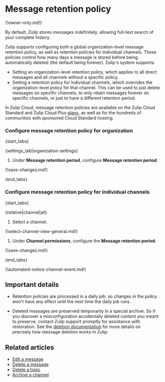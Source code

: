 # Message retention policy

{!owner-only.md!}

By default, Zulip stores messages indefinitely, allowing full-text
search of your complete history.

Zulip supports configuring both a global organization-level message
retention policy, as well as retention policies for individual
channels.  These policies control how many days a message is stored
before being automatically deleted (the default being forever).
Zulip's system supports:

* Setting an organization-level retention policy, which applies to
  all direct messages and all channels without a specific policy.
* Setting a retention policy for individual channels, which overrides
  the organization-level policy for that channel.  This can be used to
  just delete messages on specific channels, to only retain messages
  forever on specific channels, or just to have a different retention
  period.

In Zulip Cloud, message retention policies are available on the Zulip
Cloud Standard and Zulip Cloud Plus [plans](https://zulip.com/plans/),
as well as for the hundreds of communities with sponsored Cloud
Standard hosting.

### Configure message retention policy for organization

{start_tabs}

{settings_tab|organization-settings}

1. Under **Message retention period**, configure **Message retention
   period**.

{!save-changes.md!}

{end_tabs}

### Configure message retention policy for individual channels

{start_tabs}

{relative|channel|all}

1. Select a channel.

{!select-channel-view-general.md!}

1. Under **Channel permissions**, configure the
   **Message retention period**.

{!save-changes.md!}

{end_tabs}

{!automated-notice-channel-event.md!}

## Important details

* Retention policies are processed in a daily job; so changes in the
  policy won't have any effect until the next time the daily job runs.

* Deleted messages are preserved temporarily in a special archive.  So
if you discover a misconfiguration accidentally deleted content you
meant to preserve, contact Zulip support promptly for assistance with
restoration.  See the [deletion
documentation](/help/delete-a-message#delete-a-message-completely) for
more details on precisely how message deletion works in Zulip.

## Related articles

* [Edit a message](/help/edit-a-message)
* [Delete a message](/help/delete-a-message)
* [Delete a topic](/help/delete-a-topic)
* [Archive a channel](/help/archive-a-channel)
